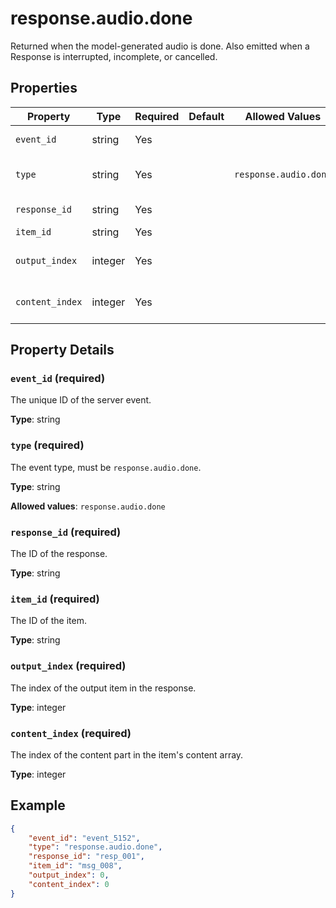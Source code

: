 # response.audio.done

Returned when the model-generated audio is done. Also emitted when a Response
is interrupted, incomplete, or cancelled.


## Properties

| Property | Type | Required | Default | Allowed Values | Description |
| -------- | ---- | -------- | ------- | -------------- | ----------- |
| `event_id` | string | Yes |  |  | The unique ID of the server event. |
| `type` | string | Yes |  | `response.audio.done` | The event type, must be `response.audio.done`. |
| `response_id` | string | Yes |  |  | The ID of the response. |
| `item_id` | string | Yes |  |  | The ID of the item. |
| `output_index` | integer | Yes |  |  | The index of the output item in the response. |
| `content_index` | integer | Yes |  |  | The index of the content part in the item's content array. |

## Property Details

### `event_id` (required)

The unique ID of the server event.

**Type**: string

### `type` (required)

The event type, must be `response.audio.done`.

**Type**: string

**Allowed values**: `response.audio.done`

### `response_id` (required)

The ID of the response.

**Type**: string

### `item_id` (required)

The ID of the item.

**Type**: string

### `output_index` (required)

The index of the output item in the response.

**Type**: integer

### `content_index` (required)

The index of the content part in the item's content array.

**Type**: integer

## Example

```json
{
    "event_id": "event_5152",
    "type": "response.audio.done",
    "response_id": "resp_001",
    "item_id": "msg_008",
    "output_index": 0,
    "content_index": 0
}

```

